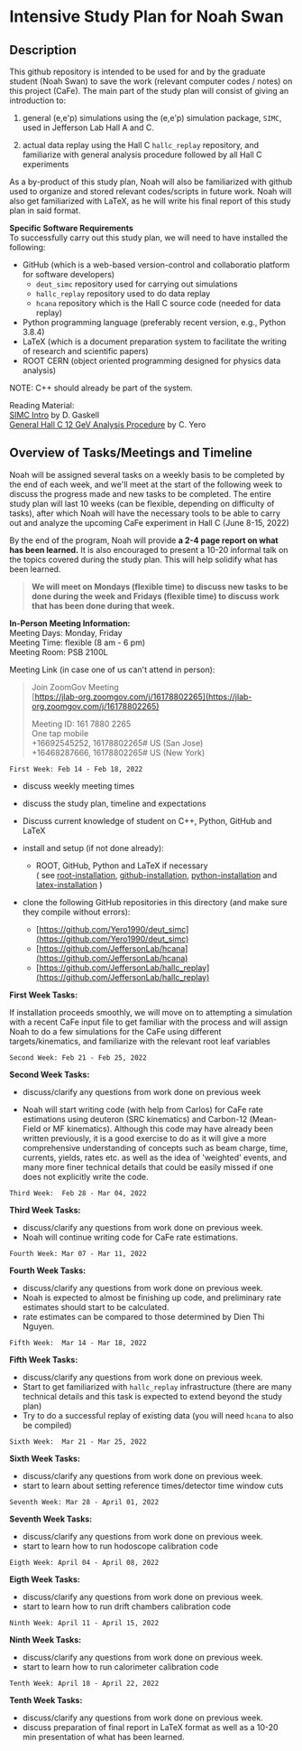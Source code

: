 # Intensive Study Plan for Noah Swan
## Description
This github repository is intended to be used for and by the graduate student (Noah Swan) to save the work (relevant computer codes / notes) on this project (CaFe). The main part of the study plan will consist of giving an introduction to: <br>
	
1. general (e,e'p) simulations using the (e,e'p) simulation package, `SIMC`, used in Jefferson Lab Hall A and C.  <br>
	
2. actual data replay using the Hall C `hallc_replay` repository, and familiarize with general analysis procedure followed by all Hall C experiments <br>

As a by-product of this study plan, Noah will also be familiarized with github used to organize and stored relevant codes/scripts in future work. Noah will also get familiarized with LaTeX, as he will write his final report of this study plan in said format. <br> 

**Specific Software Requirements** <br>
To successfully carry out this study plan, we will need to have installed the following: <br>

* GitHub (which is a web-based version-control and collaboratio platform for software developers)
	* `deut_simc` repository used for carrying out simulations
	* `hallc_replay` repository used to do data replay
	* `hcana` repository which is the Hall C source code (needed for data replay)
* Python programming language (preferably recent version, e.g., Python 3.8.4)
* LaTeX (which is a document preparation system to facilitate the writing of research and scientific papers) 
* ROOT CERN (object oriented programming designed for physics data analysis) <br>

NOTE: C++ should already be part of the system.
 
Reading Material: <br>
[SIMC Intro](https://hallcweb.jlab.org/DocDB/0008/000866/002/hallc_mc_overview_v2.pdf) by D. Gaskell <br>
[General Hall C 12 GeV Analysis Procedure](https://hallcweb.jlab.org/DocDB/0010/001032/001/analysis_notes.pdf) by C. Yero

## Overview of Tasks/Meetings and Timeline
Noah will be assigned several tasks on a weekly basis to be completed by the end of each week, and we'll meet at the start of the following week to discuss the progress made and new tasks to be completed. The entire study plan will last 10 weeks (can be flexible, depending on difficulty of tasks), after which Noah will have the necessary tools to be able to carry out and analyze the upcoming CaFe experiment in Hall C (June 8-15, 2022) <br>

By the end of the program, Noah will provide **a 2-4 page report on what has been learned.** It is also encouraged to present a  10-20 informal talk on the topics covered during the study plan. This will help solidify what has been learned. <br>

> **We will meet on Mondays (flexible time) to discuss new tasks to be done during the week and Fridays (flexible time) to discuss work that has been done during that week.**

**In-Person Meeting Information:** <br>
Meeting Days:  Monday, Friday <br>
Meeting Time: flexible (8 am - 6 pm) <br>
Meeting Room: PSB 2100L <br>

Meeting Link (in case one of us can't attend in person): <br>
> 
> Join ZoomGov Meeting <br>
> [https://jlab-org.zoomgov.com/j/16178802265](https://jlab-org.zoomgov.com/j/16178802265)
> 
> Meeting ID: 161 7880 2265 <br>
> One tap mobile <br>
> +16692545252, 16178802265# US (San Jose) <br>
> +16468287666, 16178802265# US (New York)


`First Week: Feb 14 - Feb 18, 2022` <br>

* discuss weekly meeting times 

* discuss the study plan, timeline and expectations

* Discuss current knowledge of student on C++, Python, GitHub and LaTeX

* install and setup (if not done already):
	*  ROOT, GitHub, Python and LaTeX if necessary <br> 
  ( see [root-installation](https://root.cern/install/), [github-installation](https://github.com/git-guides/install-git), [python-installation](https://www.wikihow.com/Install-Python#Mac) and [latex-installation](https://www.latex-project.org/get/) )

* clone the following GitHub repositories in this directory (and make sure they compile without errors):
	*  [https://github.com/Yero1990/deut_simc](https://github.com/Yero1990/deut_simc)
	*  [https://github.com/JeffersonLab/hcana](https://github.com/JeffersonLab/hcana)
	*  [https://github.com/JeffersonLab/hallc_replay](https://github.com/JeffersonLab/hallc_replay)

**First Week Tasks:** <br>

If installation proceeds smoothly, we will move on to attempting a simulation with a recent CaFe input file to get familiar with the process and will assign Noah to do a few simulations for the CaFe using different targets/kinematics, 
and familiarize with the relevant root leaf variables

`Second Week: Feb 21 - Feb 25, 2022` <br>

**Second Week Tasks:** <br>

* discuss/clarify any questions from work done on previous week

* Noah will start writing code (with help from Carlos) for CaFe rate estimations using deuteron (SRC kinematics) and Carbon-12 (Mean-Field or MF kinematics). Although this code may have already been written previously, it is a good exercise to do as it will give a more comprehensive understanding of concepts such as beam charge, time, currents, yields, rates etc. 
as well as the idea of 'weighted' events, and many more finer technical details that could be easily missed if one does not explicitly write the code.


`Third Week:  Feb 28 - Mar 04, 2022` <br>

**Third Week Tasks:** <br>

* discuss/clarify any questions from work done on previous week.
* Noah will continue writing code for CaFe rate estimations.

`Fourth Week: Mar 07 - Mar 11, 2022` <br>

**Fourth Week Tasks:** <br>

* discuss/clarify any questions from work done on previous week.
* Noah is expected to almost be finishing up code, and preliminary rate
estimates should start to be calculated.
* rate estimates can be compared to those determined by Dien Thi Nguyen.

`Fifth Week:  Mar 14 - Mar 18, 2022` <br>

**Fifth Week Tasks:** <br>

* discuss/clarify any questions from work done on previous week.
* Start to get familiarized with `hallc_replay` infrastructure (there are many technical details and this task is expected to extend beyond the study plan)
* Try to do a successful replay of existing data (you will need `hcana` to also be compiled)

`Sixth Week:  Mar 21 - Mar 25, 2022` <br>

**Sixth Week Tasks:** <br>

* discuss/clarify any questions from work done on previous week.
* start to learn about setting reference times/detector time window cuts

`Seventh Week: Mar 28 - April 01, 2022` <br>

**Seventh Week Tasks:** <br>

* discuss/clarify any questions from work done on previous week.
* start to learn how to run hodoscope calibration code

`Eigth Week: April 04 - April 08, 2022` <br>

**Eigth Week Tasks:** <br>

* discuss/clarify any questions from work done on previous week.
* start to learn how to run drift chambers calibration code

`Ninth Week: April 11 - April 15, 2022` <br>

**Ninth Week Tasks:** <br>

* discuss/clarify any questions from work done on previous week.
* start to learn how to run calorimeter calibration code

`Tenth Week: April 18 - April 22, 2022` <br>

**Tenth Week Tasks:** <br>

* discuss/clarify any questions from work done on previous week.
* discuss preparation of final report in LaTeX format as well as a 10-20 min presentation of what has been learned.